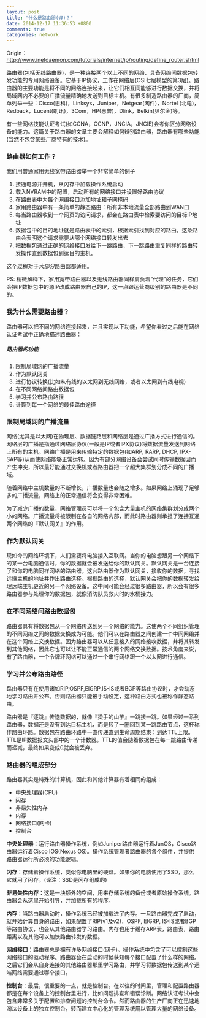 ```yaml
---
layout: post
title: "什么是路由器(译)？"
date: 2014-12-17 11:36:53 +0800
comments: true
categories: network
---
```


Origin：http://www.inetdaemon.com/tutorials/internet/ip/routing/define_router.shtml

路由器(包括无线路由器)，是一种连接两个以上不同的网络、具备网络间数据包转发功能的专用网络设备。它基于IP协议，工作在网络层(OSI七层模型的第3层)。路由器的主要功能是将不同的网络连接起来，让它们相互间能够进行数据交换，并将局域网内不必要的广播流量精确地发送到目标主机。有很多制造路由器的厂商，简单列举一些：Cisco(思科)，Linksys，Juniper，Netgear(网件)，Nortel (北电)，Redback，Lucent(朗讯)，3Com，HP(惠普)，Dlink，Belkin(贝尔金)等。

有一些网络技能认证考试(如CCNA，CCNP，JNCIA，JNCIE)会考你区分网络设备的能力。这篇关于路由器的文章主要会解释如何辨别路由器，路由器有哪些功能(当然不包含某些厂商特有的技术)。

<!-- more-->

### 路由器如何工作？

我们用普通家用无线宽带路由器举一个非常简单的例子

1. 接通电源并开机，从闪存中加载操作系统启动
2. 载入NVRAM中的配置，启动所有的网络接口并设置好路由协议
3. 在路由表中为每个网络接口添加地址和子网掩码
4. 家用路由器中有一条简单的静态路由：所有非本地流量全部路由到WAN口
5. 每当路由器收到一个网页的访问请求，都会在路由表中检索要访问的目标IP地址
6. 数据包中的目的地址就是路由表中的索引，根据索引找到对应的路由，这条路由会表明这个请求需要从哪个网络接口转发出去
7. 把数据包通过正确的网络接口发给下一跳路由，下一跳路由重复同样的路由转发操作直到数据包到达目的主机。

这个过程对于*大部分*路由器都适用。

PS: 稍微解释下，家用宽带路由器以及无线路由器同样肩负着“代理”的任务，它们会把IP数据包中的源IP改成路由器自己的IP，这一点跟运营商级别的路由器是不同的。

### 我为什么需要路由器？

路由器可以把不同的网络连接起来，并且实现以下功能，希望你看过之后能在网络认证考试中正确地描述路由器：

##### 路由器的功能

1. 限制局域网的广播流量
2. 作为默认网关
3. 进行协议转换(比如从有线的以太网到无线网络，或者以太网到有线电视)
4. 在不同网络间路由数据包
5. 学习并公布路由路径
6. 计算到每一个网络的最佳路由途径

### 限制局域网的广播流量

网络(尤其是以太网)在物理层、数据链路层和网络层是通过广播方式进行通信的。网络层的广播是指通过网络层协议(一般是IP或者IPX协议)将数据流量发送到网络上所有的主机。网络广播是用来传输特定的数据包(如ARP, RARP, DHCP, IPX-SAP等)从而使网络能够正常运转。因为有部分网络设备会尝试同时传输数据因而产生冲突，所以最好能通过交换机或者路由器把一个超大集群划分成不同的广播域。

随着网络中主机数量的不断增长，广播数量也会随之增多。如果网络上涌现了足够多的广播流量，网络上的正常通信将会变得非常困难。

为了减少广播的数量，网络管理员可以将一个包含大量主机的网络集群划分成两个小的网络。广播流量将被限制在各自的网络内部，而此时路由器则承担了连接互通两个网络的『默认网关』的作用。

### 作为默认网关

现如今的网络环境下，人们需要将电脑接入互联网。当你的电脑想跟另一个网络下的某一台电脑通信时，你的数据就会被发送给你的默认网关。默认网关是一台连接了和你的电脑同样网络的路由器。这台路由器作为默认网关，接收你的数据，寻找远端主机的地址并作出路由选择。根据路由的选择，默认网关会把你的数据转发给理远端主机更近的另一个网络设备。这中间可能会经过很多路由器，所以会有很多路由器参与处理你的数据包，就像消防队员救火时的水桶接力。

### 在不同网络间路由数据包

路由器具有将数据包从一个网络传送到另一个网络的能力。这使两个不同组织管理的不同网络之间的数据交换成为可能。他们可以在路由器之间创建一个中间网络并在这个网络上交换数据。因为路由器可以从任意接入的网络接收数据，并将其转发到其他网络，因此它也可以让不能正常通信的两个网络交换数据。技术角度来说，有了路由器，一个令牌环网络可以通过一个串行网络跟一个以太网进行通信。

### 学习并公布路由路径

路由器只有在使用诸如RIP,OSPF,EIGRP,IS-IS或者BGP等路由协议时，才会动态地学习路由并公布。否则路由器只能被手动设定，这种路由方式也被称作静态路由。

路由器是『逐跳』传送数据的，就像『烫手的山芋』一跳接一跳。如果经过一系列路由器，数据还是没有到达目标主机，而是转了一圈回到某一跳路由节点，这杯称作路由环路。数据包在路由环路中一直传递直到生命周期结束：到达TTL上限。TTL是IP数据报文头部中的一个计数器。TTL的值会随着数据包在每一跳路由传递而递减，最终如果变成0就会被丢弃。

### 路由器的组成部分

路由器其实是特殊的计算机，因此和其他计算器有着相同的组成：

* 中央处理器(CPU)
* 闪存
* 非易失性内存
* 内存
* 网络接口(网卡)
* 控制台

**中央处理器**：运行路由器操作系统，例如Juniper路由器运行着JunOS，Cisco路由器运行着Cisco IOS(Nexus OS)。操作系统管理者路由器的各个组件，并提供路由器运行所必须的功能逻辑。

**闪存**：存储着操作系统，类似你电脑里的硬盘。如果你的电脑使用了SSD，那么它就用了闪存。(译注：SSD是闪存组成的)

**非易失性内存**：这是一块额外的空间，用来存储系统的备份或者原始操作系统。路由器会从这里开始引导，并加载所有的程序。

**内存**：当路由器启动时，操作系统已经被加载进了内存。一旦路由器完成了启动，就开始计算自身的路由，如果配置了RIP(v1及v2)，OSPF, EIGRP, IS-IS或者BGP等路由协议，也会从其他路由器学习路由。内存也用于缓存ARP表，路由表，路由距离以及其他可以加快路由转发的数据。

**网络接口**：路由器总是拥有许多网络接口(网卡)。操作系统中包含了可以控制这些网络接口的驱动程序。路由器会在启动的时候获知每个接口配置了什么样的网络。之后它们会从自身连接的其他路由器那里学习路由，并学习将数据包传送到某个远端网络需要通过哪个接口。

**控制台**：最后，很重要的一点，就是控制台。在以往的时间里，管理和配置路由器都是在每个设备上的控制台里进行，比如问题排查和错误诊断。网络认证考试中会包含非常多关于配置和排查问题的控制台命令。然而路由器的生产厂商正在迅速地淘汰设备上的独立控制台，转而建立中心化的管理系统用以管理大量的网络设备。